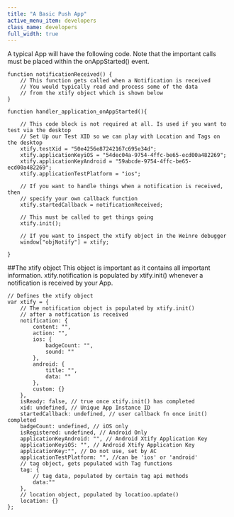 ```yaml
---
title: "A Basic Push App"
active_menu_item: developers
class_name: developers
full_width: true
---
```


A typical App will have the following code. Note that the important calls must be placed within the onAppStarted() event.

	function notificationReceived() {
	    // This function gets called when a Notification is received
	    // You would typically read and process some of the data  
	    // from the xtify object which is shown below
	}

	function handler_application_onAppStarted(){
	    
	    // This code block is not required at all. Is used if you want to test via the desktop
	    // Set Up our Test XID so we can play with Location and Tags on the desktop
	    xtify.testXid = "50e4256e87242167c695e34d";
	    xtify.applicationKeyiOS = "54dec04a-9754-4ffc-be65-ecd00a482269";
	    xtify.applicationKeyAndroid = "59abcde-9754-4ffc-be65-ecd00a482269";
	    xtify.applicationTestPlatform = "ios";

	    // If you want to handle things when a notification is received, then
	    // specify your own callback function
	    xtify.startedCallback = notificationReceived;
	    
	    // This must be called to get things going
	    xtify.init();
	    
	    // If you want to inspect the xtify object in the Weinre debugger
	    window["objNotify"] = xtify;
	    
	}

##The xtify object
This object is important as it contains all important information. xtify.notification is populated by xtify.init() whenever a notification is received by your App. 

    // Defines the xtify object
    var xtify = {
        // The notification object is populated by xtify.init()
        // after a notfication is received
        notification: {
            content: "",
            action: "",
            ios: {
                badgeCount: "",
                sound: ""
            },
            android: {
                title: "",
                data: ""
            },
            custom: {}
        },    
        isReady: false, // true once xtify.init() has completed
        xid: undefined, // Unique App Instance ID
        startedCallback: undefined, // user callback fn once init() completed
        badgeCount: undefined, // iOS only
        isRegistered: undefined, // Android Only
        applicationKeyAndroid: "", // Android Xtify Application Key
        applicationKeyiOS: "", // Android Xtify Application Key
        applicationKey:"", // Do not use, set by AC
        applicationTestPlatform: "", //can be 'ios' or 'android'
        // tag object, gets populated with Tag functions
        tag: {
            // tag data, populated by certain tag api methods
            data:""
        },
        // location object, populated by locatioo.update()
        location: {}
    };

